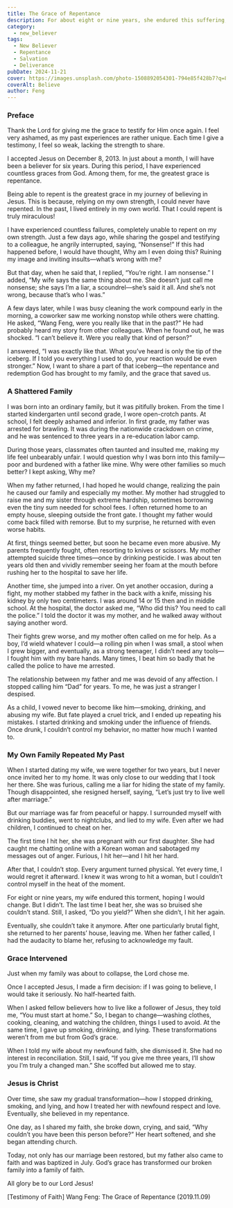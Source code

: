 ```yaml
---
title: The Grace of Repentance
description: For about eight or nine years, she endured this suffering, waiting for me to repent. But it never came. The last time, I beat her so badly she couldn’t get up from the ground. I asked, “Do you yield?” She didn’t. So I kept hitting her.
category:
  - new_believer
tags:
  - New Believer
  - Repentance
  - Salvation
  - Deliverance
pubDate: 2024-11-21
cover: https://images.unsplash.com/photo-1508892054301-794e85f428b7?q=80&w=3055&auto=format&fit=crop&ixlib=rb-4.0.3&ixid=M3wxMjA3fDB8MHxwaG90by1wYWdlfHx8fGVufDB8fHx8fA%3D%3D
coverAlt: Believe
author: Feng
---
```


### Preface

Thank the Lord for giving me the grace to testify for Him once again. I feel very ashamed, as my past experiences are rather unique. Each time I give a testimony, I feel so weak, lacking the strength to share.

I accepted Jesus on December 8, 2013. In just about a month, I will have been a believer for six years. During this period, I have experienced countless graces from God. Among them, for me, the greatest grace is repentance.

Being able to repent is the greatest grace in my journey of believing in Jesus. This is because, relying on my own strength, I could never have repented. In the past, I lived entirely in my own world. That I could repent is truly miraculous!

I have experienced countless failures, completely unable to repent on my own strength. Just a few days ago, while sharing the gospel and testifying to a colleague, he angrily interrupted, saying, “Nonsense!” If this had happened before, I would have thought, Why am I even doing this? Ruining my image and inviting insults—what’s wrong with me?

But that day, when he said that, I replied, “You’re right. I am nonsense.” I added, “My wife says the same thing about me. She doesn’t just call me nonsense; she says I’m a liar, a scoundrel—she’s said it all. And she’s not wrong, because that’s who I was.”

A few days later, while I was busy cleaning the work compound early in the morning, a coworker saw me working nonstop while others were chatting. He asked, “Wang Feng, were you really like that in the past?” He had probably heard my story from other colleagues. When he found out, he was shocked. “I can’t believe it. Were you really that kind of person?”

I answered, “I was exactly like that. What you’ve heard is only the tip of the iceberg. If I told you everything I used to do, your reaction would be even stronger.” Now, I want to share a part of that iceberg—the repentance and redemption God has brought to my family, and the grace that saved us.

### A Shattered Family

I was born into an ordinary family, but it was pitifully broken. From the time I started kindergarten until second grade, I wore open-crotch pants. At school, I felt deeply ashamed and inferior. In first grade, my father was arrested for brawling. It was during the nationwide crackdown on crime, and he was sentenced to three years in a re-education labor camp.

During those years, classmates often taunted and insulted me, making my life feel unbearably unfair. I would question why I was born into this family—poor and burdened with a father like mine. Why were other families so much better? I kept asking, Why me?

When my father returned, I had hoped he would change, realizing the pain he caused our family and especially my mother. My mother had struggled to raise me and my sister through extreme hardship, sometimes borrowing even the tiny sum needed for school fees. I often returned home to an empty house, sleeping outside the front gate. I thought my father would come back filled with remorse. But to my surprise, he returned with even worse habits.

At first, things seemed better, but soon he became even more abusive. My parents frequently fought, often resorting to knives or scissors. My mother attempted suicide three times—once by drinking pesticide. I was about ten years old then and vividly remember seeing her foam at the mouth before rushing her to the hospital to save her life.

Another time, she jumped into a river. On yet another occasion, during a fight, my mother stabbed my father in the back with a knife, missing his kidney by only two centimeters. I was around 14 or 15 then and in middle school. At the hospital, the doctor asked me, “Who did this? You need to call the police.” I told the doctor it was my mother, and he walked away without saying another word.

Their fights grew worse, and my mother often called on me for help. As a boy, I’d wield whatever I could—a rolling pin when I was small, a stool when I grew bigger, and eventually, as a strong teenager, I didn’t need any tools—I fought him with my bare hands. Many times, I beat him so badly that he called the police to have me arrested.

The relationship between my father and me was devoid of any affection. I stopped calling him “Dad” for years. To me, he was just a stranger I despised.

As a child, I vowed never to become like him—smoking, drinking, and abusing my wife. But fate played a cruel trick, and I ended up repeating his mistakes. I started drinking and smoking under the influence of friends. Once drunk, I couldn’t control my behavior, no matter how much I wanted to.

### My Own Family Repeated My Past

When I started dating my wife, we were together for two years, but I never once invited her to my home. It was only close to our wedding that I took her there. She was furious, calling me a liar for hiding the state of my family. Though disappointed, she resigned herself, saying, “Let’s just try to live well after marriage.”

But our marriage was far from peaceful or happy. I surrounded myself with drinking buddies, went to nightclubs, and lied to my wife. Even after we had children, I continued to cheat on her.

The first time I hit her, she was pregnant with our first daughter. She had caught me chatting online with a Korean woman and sabotaged my messages out of anger. Furious, I hit her—and I hit her hard.

After that, I couldn’t stop. Every argument turned physical. Yet every time, I would regret it afterward. I knew it was wrong to hit a woman, but I couldn’t control myself in the heat of the moment.

For eight or nine years, my wife endured this torment, hoping I would change. But I didn’t. The last time I beat her, she was so bruised she couldn’t stand. Still, I asked, “Do you yield?” When she didn’t, I hit her again.

Eventually, she couldn’t take it anymore. After one particularly brutal fight, she returned to her parents’ house, leaving me. When her father called, I had the audacity to blame her, refusing to acknowledge my fault.

### Grace Intervened

Just when my family was about to collapse, the Lord chose me.

Once I accepted Jesus, I made a firm decision: if I was going to believe, I would take it seriously. No half-hearted faith.

When I asked fellow believers how to live like a follower of Jesus, they told me, “You must start at home.” So, I began to change—washing clothes, cooking, cleaning, and watching the children, things I used to avoid. At the same time, I gave up smoking, drinking, and lying. These transformations weren’t from me but from God’s grace.

When I told my wife about my newfound faith, she dismissed it. She had no interest in reconciliation. Still, I said, “If you give me three years, I’ll show you I’m truly a changed man.” She scoffed but allowed me to stay.

### Jesus is Christ

Over time, she saw my gradual transformation—how I stopped drinking, smoking, and lying, and how I treated her with newfound respect and love. Eventually, she believed in my repentance.

One day, as I shared my faith, she broke down, crying, and said, “Why couldn’t you have been this person before?” Her heart softened, and she began attending church.

Today, not only has our marriage been restored, but my father also came to faith and was baptized in July. God’s grace has transformed our broken family into a family of faith.

All glory be to our Lord Jesus!

[Testimony of Faith] Wang Feng: The Grace of Repentance
(2019.11.09)
